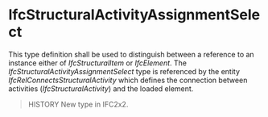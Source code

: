 IfcStructuralActivityAssignmentSelect
=====================================
This type definition shall be used to distinguish between a reference to an
instance either of _IfcStructuralItem_ or _IfcElement_. The
_IfcStructuralActivityAssignmentSelect_ type is referenced by the entity
_IfcRelConnectsStructuralActivity_ which defines the connection between
activities (_IfcStructuralActivity_) and the loaded element.  
  
> HISTORY  New type in IFC2x2.  



